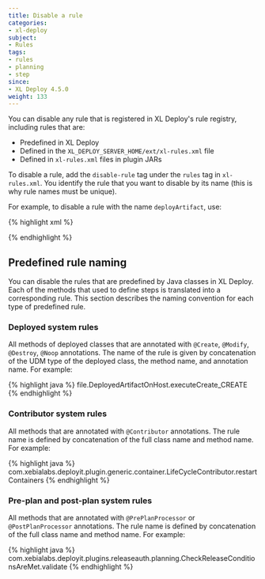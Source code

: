 ```yaml
---
title: Disable a rule
categories:
- xl-deploy
subject:
- Rules
tags:
- rules
- planning
- step
since:
- XL Deploy 4.5.0
weight: 133
---
```


You can disable any rule that is registered in XL Deploy's rule registry, including rules that are:

* Predefined in XL Deploy
* Defined in the `XL_DEPLOY_SERVER_HOME/ext/xl-rules.xml` file
* Defined in `xl-rules.xml` files in plugin JARs

To disable a rule, add the `disable-rule` tag under the `rules` tag in `xl-rules.xml`. You identify the rule that you want to disable by its name (this is why rule names must be unique).

For example, to disable a rule with the name `deployArtifact`, use:

{% highlight xml %}
<?xml version="1.0"?>
<rules xmlns="http://www.xebialabs.com/xl-deploy/xl-rules">
    <disable-rule name="deployArtifact" />
</rules>
{% endhighlight %}

## Predefined rule naming

You can disable the rules that are predefined by Java classes in XL Deploy. Each of the methods that used to define steps is translated into a corresponding rule. This section describes the naming convention for each type of predefined rule.

### Deployed system rules

All methods of deployed classes that are annotated with `@Create`, `@Modify`, `@Destroy`, `@Noop` annotations. The name of the rule is given by concatenation of the UDM type of the deployed class, the method name, and annotation name. For example:

{% highlight java %}
file.DeployedArtifactOnHost.executeCreate_CREATE
{% endhighlight %}

### Contributor system rules

All methods that are annotated with `@Contributor` annotations. The rule name is defined by concatenation of the full class name and method name. For example:

{% highlight java %}
com.xebialabs.deployit.plugin.generic.container.LifeCycleContributor.restartContainers
{% endhighlight %}

### Pre-plan and post-plan system rules

All methods that are annotated with `@PrePlanProcessor` or `@PostPlanProcessor` annotations. The rule name is defined by concatenation of the full class name and method name. For example:

{% highlight java %}
com.xebialabs.deployit.plugins.releaseauth.planning.CheckReleaseConditionsAreMet.validate
{% endhighlight %}
